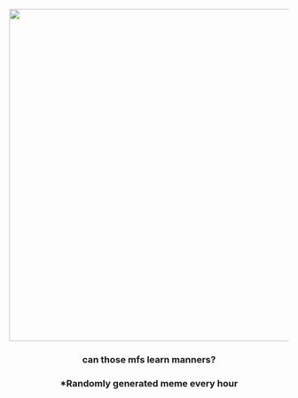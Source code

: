 <p align="center">
        <img src="https://i.redd.it/j4sutwfh9id91.jpg" width="600" height="600">
        </p>
        <h3 align="center">can those mfs learn manners?</h3>
        <h3 align="center">*Randomly generated meme every hour</h3>
    